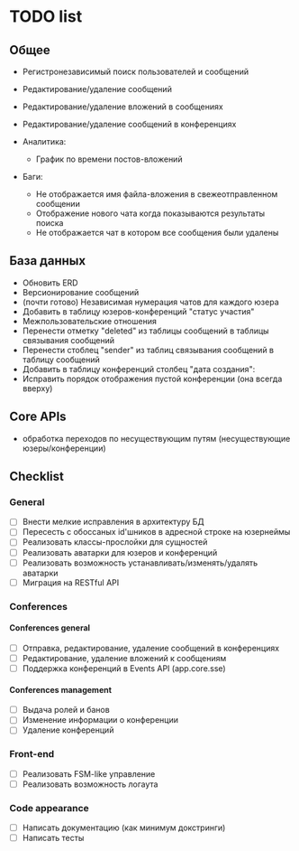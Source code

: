 # TODO list

## Общее

- Регистронезависимый поиск пользователей и сообщений
- Редактирование/удаление сообщений
- Редактирование/удаление вложений в сообщениях
- Редактирование/удаление сообщений в конференциях

- Аналитика:
  - График по времени постов-вложений

- Баги:
  - Не отображается имя файла-вложения в свежеотправленном сообщении
  - Отображение нового чата когда показываются результаты поиска
  - Не отображается чат в котором все сообщения были удалены

## База данных

- Обновить ERD
- Версионирование сообщений
- (почти готово) Независимая нумерация чатов для каждого юзера
- Добавить в таблицу юзеров-конференций "статус участия"
- Межпользовательские отношения
- Перенести отметку "deleted" из таблицы сообщений в таблицы связывания сообщений
- Перенести стоблец "sender" из таблиц связывания сообщений в таблицу сообщений
- Добавить в таблицу конференций столбец "дата создания":
- Исправить порядок отображения пустой конференции (она всегда вверху)

## Core APIs

- обработка переходов по несуществующим путям (несуществующие юзеры/конференции)

## Checklist

### General

- [ ] Внести мелкие исправления в архитектуру БД
- [ ] Пересесть с обоссаных id'шников в адресной строке на юзернеймы
- [ ] Реализовать классы-прослойки для сущностей
- [ ] Реализовать аватарки для юзеров и конференций
- [ ] Реализовать возможность устанавливать/изменять/удалять аватарки
- [ ] Миграция на RESTful API

### Conferences

#### Conferences general

- [ ] Отправка, редактирование, удаление сообщений в конференциях
- [ ] Редактирование, удаление вложений к сообщениям
- [ ] Поддержка конференций в Events API (app.core.sse)

#### Conferences management

- [ ] Выдача ролей и банов
- [ ] Изменение информации о конференции
- [ ] Удаление конференций

### Front-end

- [ ] Реализовать FSM-like управление
- [ ] Реализовать возможность логаута

### Code appearance

- [ ] Написать документацию (как минимум докстринги)
- [ ] Написать тесты
